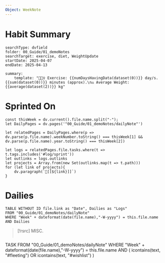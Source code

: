 ```yaml
---
Object: WeekNote
---
```

# Habit Summary
``` tracker
searchType: dvfield
folder: 00_Guide/01_demoNotes
searchTarget: exercise, diet, WeightUpdate
startDate: 2025-04-07
endDate: 2025-04-13

summary:
    template: "🏋🏻‍♀️ Exercise: {{numDaysHavingData(dataset(0))}} day/s. {{sum(dataset(0))}} minutes (approx).\n⚖ Average Weight: {{average(dataset(2))}} kg"
```
# Sprinted On
```dataviewjs
const thisWeek = dv.current().file.name.split("-");
let DailyPages = dv.pages('"00_Guide/01_demoNotes/dailyNote"')

let relatedPages = DailyPages.where(p => dv.parse(p.file.name).weekNumber.toString() === thisWeek[1] && dv.parse(p.file.name).year.toString() === thisWeek[2])

let logs = relatedPages.file.tasks.where(t => t.tags.includes('#log/sprint'))
let outlinks = logs.outlinks
let projects = Array.from(new Set(outlinks.map(t => t.path)))
for (let link of projects){
	dv.paragraph(`🧶[[${link}]]`)
}
```
# Dailies
```dataview
TABLE WITHOUT ID file.link as "Date", Dailies as "Logs"
FROM "00_Guide/01_demoNotes/dailyNote"
WHERE "Week" + dateformat(date(file.name),"-W-yyyy") = this.file.name
AND Dailies
```
>[!rsrc] MISC.
>```dataview
TASK
FROM "00_Guide/01_demoNotes/dailyNote"
WHERE "Week" + dateformat(date(file.name),"-W-yyyy") = this.file.name
AND (
icontains(text, "#fleeting") OR
icontains(text, "#wishlist")
)
